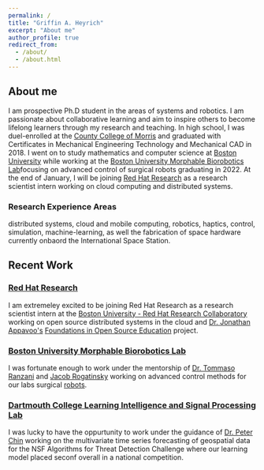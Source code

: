 ```yaml
---
permalink: /
title: "Griffin A. Heyrich"
excerpt: "About me"
author_profile: true
redirect_from: 
  - /about/
  - /about.html
---
```


## About me
I am prospective Ph.D student in the areas of systems and robotics. I am passionate about collaborative learning and aim to inspire others to become lifelong learners through my research and teaching. In high school, I was duel-enrolled at the [County College of Morris](https://www.ccm.edu/) and graduated with Certificates in Mechanical Engineering Technology and Mechanical CAD in 2018. I went on to study mathematics and computer science at [Boston University](https://www.bu.edu/) while working at the [Boston University Morphable Biorobotics Lab](https://sites.bu.edu/ranzani-lab/)focusing on advanced control of surgical robots graduating in 2022. At the end of January, I will be joining [Red Hat Research](https://research.redhat.com/) as a research scientist intern working on cloud computing and distributed systems.


### Research Experience Areas
distributed systems, cloud and mobile computing, robotics, haptics, control, simulation, machine-learning, as well the fabrication of space hardware currently onbaord the International Space Station.

## Recent Work

### [Red Hat Research](https://research.redhat.com/)

I am extremeley excited to be joining Red Hat Research as a research scientist intern at the [Boston University - Red Hat Research Collaboratory](https://www.bu.edu/rhcollab/) working on open source distributed systems in the cloud and [Dr. Jonathan Appavoo's](https://www.bu.edu/cs/jonathan-appavoo/) [Foundations in Open Source Education](https://www.bu.edu/rhcollab/projects/distributed-systems/foundations-in-open-source-education/) project.

### [Boston University Morphable Biorobotics Lab](https://sites.bu.edu/ranzani-lab/)

I was fortunate enough to work under the mentorship of [Dr. Tommaso Ranzani](https://www.bu.edu/eng/profile/tommaso-ranzini-phd/) and [Jacob Rogatinsky](https://www.linkedin.com/in/jacobrogatinsky) working on advanced control methods for our labs surgical [robots](https://onlinelibrary.wiley.com/doi/10.1002/aisy.202200085).

### [Dartmouth College Learning Intelligence and Signal Processing Lab](https://lisplab.host.dartmouth.edu/)

I was lucky to have the oppurtunity to work under the guidance of [Dr. Peter Chin](https://engineering.dartmouth.edu/community/faculty/peter-chin) working on the multivariate time series forecasting of geospatial data for the NSF Algorithms for Threat Detection Challenge where our learning model placed seconf overall in a national competition.
